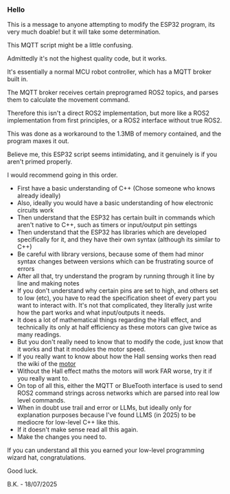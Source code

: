### Hello

This is a message to anyone attempting to modify the ESP32 program, its very much doable! but it will take some determination.

This MQTT script might be a little confusing.

Admittedly it's not the highest quality code, but it works.

It's essentially a normal MCU robot controller, which has a MQTT broker built in.

The MQTT broker receives certain preprogramed ROS2 topics, and parses them to calculate the movement command.

Therefore this isn't a direct ROS2 implementation, but more like a ROS2 implementation from first principles, or a ROS2 interface without true ROS2.

This was done as a workaround to the 1.3MB of memory contained, and the program maxes it out.

Believe me, this ESP32 script seems intimidating, and it genuinely is if you aren't primed properly.

I would recommend going in this order.
- First have a basic understanding of C++ (Chose someone who knows already ideally)
- Also, ideally you would have a basic understanding of how electronic circuits work
- Then understand that the ESP32 has certain built in commands which aren't native to C++, such as timers or input/output pin settings
- Then understand that the ESP32 has libraries which are developed specifically for it, and they have their own syntax (although its similar to C++)
- Be careful with library versions, because some of them had minor syntax changes between versions which can be frustrating source of errors
- After all that, try understand the program by running through it line by line and making notes
- If you don't understand why certain pins are set to high, and others set to low (etc), you have to read the specification sheet of every part you want to interact with. It's not that complicated, they literally just write how the part works and what input/outputs it needs.
- It does a lot of mathematical things regarding the Hall effect, and technically its only at half efficiency as these motors can give twice as many readings.
- But you don't really need to know that to modify the code, just know that it works and that it modules the motor speed.
- If you really want to know about how the Hall sensing works then read the wiki of the [motor](http://www.cqrobot.wiki/index.php/DC_Gearmotor_SKU:_CQR37D) 
- Without the Hall effect maths the motors will work FAR worse, try it if you really want to.
- On top of all this, either the MQTT or BlueTooth interface is used to send ROS2 command strings across networks which are parsed into real low level commands.
- When in doubt use trail and error or LLMs, but ideally only for explanation purposes because I've found LLMS (in 2025) to be mediocre for low-level C++ like this.
- If it doesn't make sense read all this again.
- Make the changes you need to.

If you can understand all this you earned your low-level programming wizard hat, congratulations.

Good luck.

B.K. - 18/07/2025
